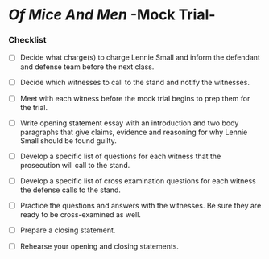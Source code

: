 # _Of Mice And Men_ -Mock Trial-
### Checklist
- [ ] Decide what charge(s) to charge Lennie Small and inform the defendant and defense team before the next class. 
- [ ] Decide which witnesses to call to the stand and notify the witnesses.
- [ ] Meet with each witness before the mock trial begins to prep them for the trial. 
- [ ] Write opening statement essay with an introduction and two body paragraphs that give claims, evidence and reasoning for why Lennie Small should be found guilty.
- [ ] Develop a specific list of questions for each witness that the prosecution will call to the stand.
- [ ] Develop a specific list of cross examination questions for each witness the defense calls to the stand.
- [ ] Practice the questions and answers with the witnesses. Be sure they are ready to be cross-examined as well.
- [ ] Prepare a closing statement.
- [ ] Rehearse your opening and closing statements.

